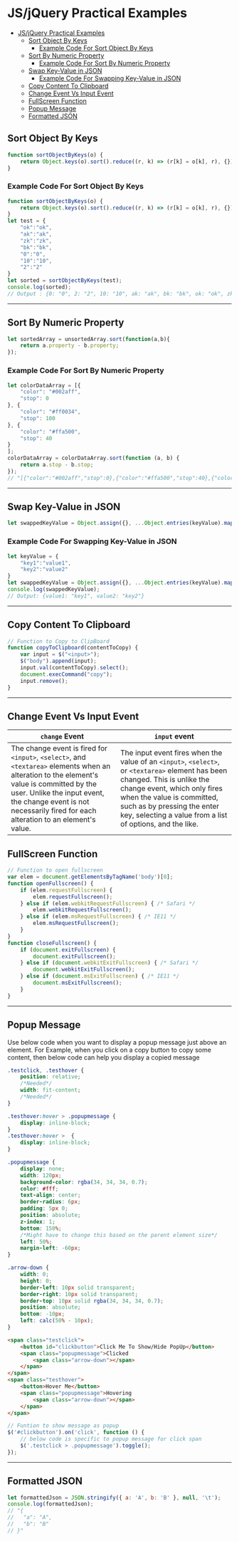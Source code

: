 # JS/jQuery Practical Examples

- [JS/jQuery Practical Examples](#jsjquery-practical-examples)
  - [Sort Object By Keys](#sort-object-by-keys)
    - [Example Code For Sort Object By Keys](#example-code-for-sort-object-by-keys)
  - [Sort By Numeric Property](#sort-by-numeric-property)
    - [Example Code For Sort By Numeric Property](#example-code-for-sort-by-numeric-property)
  - [Swap Key-Value in JSON](#swap-key-value-in-json)
    - [Example Code For Swapping Key-Value in JSON](#example-code-for-swapping-key-value-in-json)
  - [Copy Content To Clipboard](#copy-content-to-clipboard)
  - [Change Event Vs Input Event](#change-event-vs-input-event)
  - [FullScreen Function](#fullscreen-function)
  - [Popup Message](#popup-message)
  - [Formatted JSON](#formatted-json)

## Sort Object By Keys

```javascript
function sortObjectByKeys(o) {
    return Object.keys(o).sort().reduce((r, k) => (r[k] = o[k], r), {});
}
```

### Example Code For Sort Object By Keys

```javascript
function sortObjectByKeys(o) {
    return Object.keys(o).sort().reduce((r, k) => (r[k] = o[k], r), {});
}
let test = {
    "ok":"ok",
    "ak":"ak",
    "zk":"zk",
    "bk":"bk",
    "0":"0",
    "10":"10",
    "2":"2"
}
let sorted = sortObjectByKeys(test);
console.log(sorted);
// Output : {0: "0", 2: "2", 10: "10", ak: "ak", bk: "bk", ok: "ok", zk: "zk"}
```

---

## Sort By Numeric Property

```javascript
let sortedArray = unsortedArray.sort(function(a,b){
    return a.property - b.property;
});
```

### Example Code For Sort By Numeric Property

```javascript
let colorDataArray = [{
    "color": "#002aff",
    "stop": 0
}, {
    "color": "#ff0034",
    "stop": 100
}, {
    "color": "#ffa500",
    "stop": 40
}
];
colorDataArray = colorDataArray.sort(function (a, b) {
    return a.stop - b.stop;
});
// "[{"color":"#002aff","stop":0},{"color":"#ffa500","stop":40},{"color":"#ff0034","stop":100}]"
```

---

## Swap Key-Value in JSON

```javascript
let swappedKeyValue = Object.assign({}, ...Object.entries(keyValue).map(([key, value]) => ({ [value]: key })))
```

### Example Code For Swapping Key-Value in JSON

```javascript
let keyValue = {
    "key1":"value1",
    "key2":"value2"
}
let swappedKeyValue = Object.assign({}, ...Object.entries(keyValue).map(([key, value]) => ({ [value]: key })))
console.log(swappedKeyValue);
// Output: {value1: "key1", value2: "key2"}
```

---

## Copy Content To Clipboard

```javascript
// Function to Copy to ClipBoard
function copyToClipboard(contentToCopy) {
    var input = $("<input>");
    $("body").append(input);
    input.val(contentToCopy).select();
    document.execCommand("copy");
    input.remove();
}
```

---

## Change Event Vs Input Event

|`change` Event|`input` event|
|-|-|
|The change event is fired for `<input>`, `<select>`, and `<textarea>` elements when an alteration to the element's value is committed by the user. Unlike the input event, the change event is not necessarily fired for each alteration to an element's value.|The input event fires when the value of an `<input>`, `<select>`, or `<textarea>` element has been changed. This is unlike the change event, which only fires when the value is committed, such as by pressing the enter key, selecting a value from a list of options, and the like.|

## FullScreen Function

```javascript
// Function to open fullscreen
var elem = document.getElementsByTagName('body')[0];
function openFullscreen() {
    if (elem.requestFullscreen) {
        elem.requestFullscreen();
    } else if (elem.webkitRequestFullscreen) { /* Safari */
        elem.webkitRequestFullscreen();
    } else if (elem.msRequestFullscreen) { /* IE11 */
        elem.msRequestFullscreen();
    }
}
function closeFullscreen() {
    if (document.exitFullscreen) {
        document.exitFullscreen();
    } else if (document.webkitExitFullscreen) { /* Safari */
        document.webkitExitFullscreen();
    } else if (document.msExitFullscreen) { /* IE11 */
        document.msExitFullscreen();
    }
}
```

---

## Popup Message

Use below code when you want to display a popup message just above an element. For Example, when you click on a copy button to copy some content, then below code can help you display a copied message

```css
.testclick, .testhover {
    position: relative;
    /*Needed*/
    width: fit-content;
    /*Needed*/
}

.testhover:hover > .popupmessage {
    display: inline-block;
}
.testhover:hover >  {
    display: inline-block;
}

.popupmessage {
    display: none;
    width: 120px;
    background-color: rgba(34, 34, 34, 0.7);
    color: #fff;
    text-align: center;
    border-radius: 6px;
    padding: 5px 0;
    position: absolute;
    z-index: 1;
    bottom: 150%;
    /*Might have to change this based on the parent element size*/
    left: 50%;
    margin-left: -60px;
}

.arrow-down {
    width: 0;
    height: 0;
    border-left: 10px solid transparent;
    border-right: 10px solid transparent;
    border-top: 10px solid rgba(34, 34, 34, 0.7);
    position: absolute;
    bottom: -10px;
    left: calc(50% - 10px);
}
```

```html
<span class="testclick">
    <button id="clickbutton">Click Me To Show/Hide PopUp</button>
    <span class="popupmessage">Clicked
        <span class="arrow-down"></span>
    </span>
</span>
<span class="testhover">
    <button>Hover Me</button>
    <span class="popupmessage">Hovering
        <span class="arrow-down"></span>
    </span>
</span>
```

```javascript
// Funtion to show message as popup
$('#clickbutton').on('click', function () {
    // below code is specific to popup message for click span
    $('.testclick > .popupmessage').toggle();
});
```

---

## Formatted JSON

```javascript
let formattedJson = JSON.stringify({ a: 'A', b: 'B' }, null, '\t');
console.log(formattedJson);
// "{
//   "a": "A",
//   "b": "B"
// }"
```
